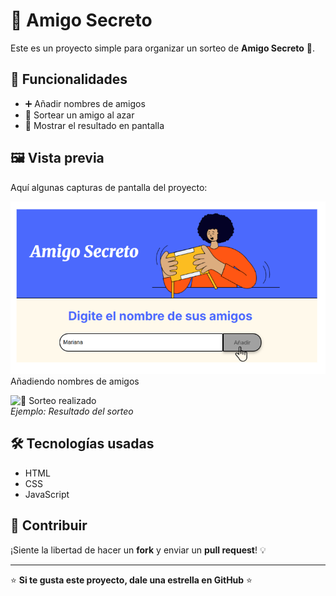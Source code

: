 # 🎁 Amigo Secreto  

Este es un proyecto simple para organizar un sorteo de **Amigo Secreto** 🎉.  

## 🚀 Funcionalidades  
- ➕ Añadir nombres de amigos  
- 🎲 Sortear un amigo al azar  
- 📝 Mostrar el resultado en pantalla

## 🖼️ Vista previa  
Aquí algunas capturas de pantalla del proyecto:  

![📸 Añadir amigo](https://github.com/giordan-ab/amigo-secreto/blob/main/assets/Captura%20de%20pantalla%20(2198).png)  
Añadiendo nombres de amigos  

![📸 Sorteo realizado](ruta/a/tu_captura2.png)  
*Ejemplo: Resultado del sorteo*  

## 🛠️ Tecnologías usadas  
- HTML  
- CSS  
- JavaScript  

## 🤝 Contribuir  
¡Siente la libertad de hacer un **fork** y enviar un **pull request**! 💡  

---
⭐ **Si te gusta este proyecto, dale una estrella en GitHub** ⭐



